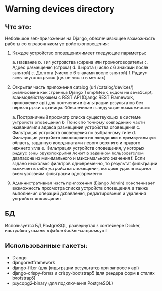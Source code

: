 # Warning devices directory

## Что это:
Небольшое веб-приложение на Django, обеспечивающее возможность работы со справочником устройств оповещения:

1. Каждое устройство оповещения имеет следующие параметры:

    a. Название
    b. Тип устройства (сирена или громкоговоритель)
    c. Адрес размещения (строка)
    d. Широта (число с 6 знаками после запятой)
    e. Долгота (число с 6 знаками после запятой)
    f. Радиус зоны звукопокрытия (целое число в метрах)

2. Открытая часть приложения catalog (url /catalog/devices/) реализована как страница Django Templates с кодом на JavaScript, взаимодействующем с REST API (Django REST Framework, приложение api) для получения и фильтрации результатов без перезагрузки страницы.
Обеспечивает следующие возможности:

    a. Постраничный просмотр списка существующих в системе устройств оповещения
    b. Поиск по точному совпадению части названия или адреса размещения устройства оповещения
    c. Фильтрация устройств оповещения по выбранному типу
    d. Фильтрация устройств оповещения по попаданию в прямоугольную область, заданную координатами левого верхнего и правого нижнего угла
    e. Фильтрация устройств оповещения, у которых радиус зоны звукопокрытия лежит в заданном пользователем диапазоне из минимального и максимального значения
    f. Если задано несколько фильтров одновременно, то результат фильтрации включает в себя устройства оповещения, которые удовлетворяют всем условиям фильтрации одновременно

3. Административная часть приложения (Django Admin) обеспечивает возможность просмотра списка устройств оповещения, а также выполнения операций добавления, редактирования и удаления устройств оповещения

## БД
Используется БД PostgreSQL, развернутая в контейнере Docker, настройки указаны в файле docker-compose.yml

## Использованные пакеты:
+ Django
+ djangorestframework
+ django-filter (для фидьтрации результатов при запросе к api)
+ django-crispy-forms и crispy-bootstrap5 (для рендера форм в стилях bootstrap5)
+ psycopg2-binary (для подключения PostgreSQL)

